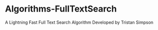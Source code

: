 # Algorithms-FullTextSearch
A Lightning Fast Full Text Search Algorithm Developed by Tristan Simpson
